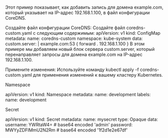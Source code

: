 Этот пример показывает, как добавить запись для домена example.com, который указывает на IP-адрес 192.168.1.100, в файл конфигурации CoreDNS.

Создайте файл конфигурации CoreDNS: Создайте файл coredns-custom.yaml с следующим содержимым:
apiVersion: v1
kind: ConfigMap
metadata:
  name: coredns-custom
  namespace: kube-system
data:
  custom.server: |
    example.com:53 {
      forward . 192.168.1.100
    }
В этом примере мы добавляем новый блок сервера custom.server, который перенаправляет запросы для домена example.com на IP-адрес 192.168.1.100.

Примените изменения: Используйте команду kubectl apply -f coredns-custom.yaml для применения изменений к вашему кластеру Kubernetes.

Namespace

apiVersion: v1
kind: Namespace
metadata:
 name: development
 labels:
    name: development

Secret 

apiVersion: v1
kind: Secret
metadata:
 name: mysecret
type: Opaque
data:
 username: YWRtaW4= # base64 encoded 'admin'
 password: MWYyZDFlMmU2N2Rm # base64 encoded '1f2d1e2e67df'